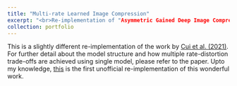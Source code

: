 ```yaml
---
title: "Multi-rate Learned Image Compression"
excerpt: "<br>Re-implementation of "Asymmetric Gained Deep Image Compression With Continuous Rate Adaptation" by Cui et al. (2021)<br/>"
collection: portfolio
---
```


This is a slightly different re-implementation of the work by [Cui et al. (2021)](https://openaccess.thecvf.com/content/CVPR2021/html/Cui_Asymmetric_Gained_Deep_Image_Compression_With_Continuous_Rate_Adaptation_CVPR_2021_paper.html). For further detail about the model structure and how multiple rate-distortion trade-offs are achieved using single model, please refer to the paper. Upto my knowledge, [this](https://github.com/erenovic/Flex-Rate-MBT2018) is the first unofficial re-implementation of this wonderful work.
